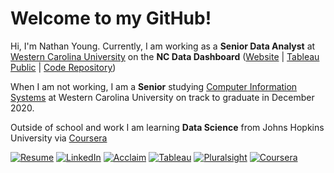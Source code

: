 # Welcome to my GitHub!

Hi, I'm Nathan Young.  Currently, I am working as a **Senior Data Analyst** at [Western Carolina University](wcu.edu) on the **NC Data Dashboard** ([Website](https://www.wcu.edu/engage/regional-development/data-dashboard.aspx) | [Tableau Public](https://public.tableau.com/profile/wnced#!/) | [Code Repository](https://github.com/NC-Data-Dashboard/DataDashboard_Public))

When I am not working, I am a **Senior** studying [Computer Information Systems](https://www.wcu.edu/learn/departments-schools-colleges/COB/academic-departments/acc-fin-is-law/cis.aspx) at Western Carolina University on track to graduate in December 2020.

Outside of school and work I am learning **Data Science** from Johns Hopkins University via [Coursera](https://www.coursera.org/programs/143e430b-7a14-43ac-8f00-93e3bc9b1e38?collectionId=&productId=Q7ft0KTtEeWVehLHxyUMyQ&productType=s12n&showMiniModal=true)

<!--START_SECTION:activity-->
<!--END_SECTION:activity-->

[![Resume](https://img.shields.io/badge/-RESUME-2e2e2e?style=for-the-badge&logo=resume&logoColor=white])](https://github.com/nathayoung/nathayoung/blob/master/Resume.md)
[![LinkedIn](https://img.shields.io/badge/-LINKEDIN-0077B5?style=for-the-badge&logo=linkedin&logoColor=white)](https://www.linkedin.com/in/nathayoung/)
[![Acclaim](https://img.shields.io/badge/-ACCLAIM-0F4D92?style=for-the-badge&logo=acclaim&logoColor=white)](https://www.youracclaim.com/users/nathayoung/badges)
[![Tableau](https://img.shields.io/badge/-TABLEAU-B7410E?style=for-the-badge&logo=tableau&logoColor=white)](https://public.tableau.com/profile/nathayoung#!/)
[![Pluralsight](https://img.shields.io/badge/-PLURALSIGHT-50C878?style=for-the-badge&logo=pluralsight&logoColor=white)](https://app.pluralsight.com/profile/nathayoung)
[![Coursera](https://img.shields.io/badge/-COURSERA-0077B5?style=for-the-badge&logo=COURSERA&logoColor=white)](https://www.coursera.org/user/0f216ddea486002dd0ba0fbe76e503b9)
